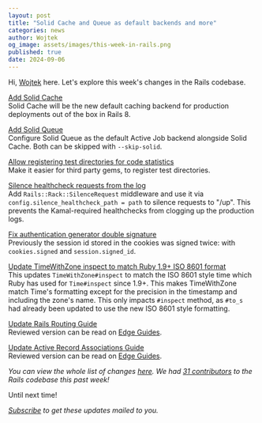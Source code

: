 ```yaml
---
layout: post
title: "Solid Cache and Queue as default backends and more"
categories: news
author: Wojtek
og_image: assets/images/this-week-in-rails.png
published: true
date: 2024-09-06
---
```


Hi, [Wojtek](https://x.com/morgoth85) here. Let's explore this week's changes in the Rails codebase.

[Add Solid Cache](https://github.com/rails/rails/pull/52790)  
Solid Cache will be the new default caching backend for production deployments out of the box in Rails 8.

[Add Solid Queue](https://github.com/rails/rails/pull/52804)  
Configure Solid Queue as the default Active Job backend alongside Solid Cache. Both can be skipped with `--skip-solid`.

[Allow registering test directories for code statistics](https://github.com/rails/rails/pull/52747)  
Make it easier for third party gems, to register test directories.

[Silence healthcheck requests from the log](https://github.com/rails/rails/pull/52789)  
Add `Rails::Rack::SilenceRequest` middleware and use it via `config.silence_healthcheck_path = path` to silence requests to "/up".
This prevents the Kamal-required healthchecks from clogging up the production logs.

[Fix authentication generator double signature](https://github.com/rails/rails/pull/52786)  
Previously the session id stored in the cookies was signed twice: with `cookies.signed` and `session.signed_id`.

[Update TimeWithZone inspect to match Ruby 1.9+ ISO 8601 format](https://github.com/rails/rails/pull/52371)  
This updates `TimeWithZone#inspect` to match the ISO 8601 style time which Ruby has used for `Time#inspect` since 1.9+. This makes TimeWithZone match Time's formatting except for the precision in the timestamp and including the zone's name.
This only impacts `#inspect` method, as `#to_s` had already been updated to use the new ISO 8601 style formatting.

[Update Rails Routing Guide](https://github.com/rails/rails/pull/52794)  
Reviewed version can be read on [Edge Guides](https://edgeguides.rubyonrails.org/routing.html).

[Update Active Record Associations Guide](https://github.com/rails/rails/pull/52523)  
Reviewed version can be read on [Edge Guides](https://edgeguides.rubyonrails.org/association_basics.html).

_You can view the whole list of changes [here](https://github.com/rails/rails/compare/@%7B2024-08-30%7D...main@%7B2024-09-06%7D)._
_We had [31 contributors](https://contributors.rubyonrails.org/contributors/in-time-window/20240830-20240906) to the Rails codebase this past week!_

Until next time!

_[Subscribe](https://world.hey.com/this.week.in.rails) to get these updates mailed to you._
